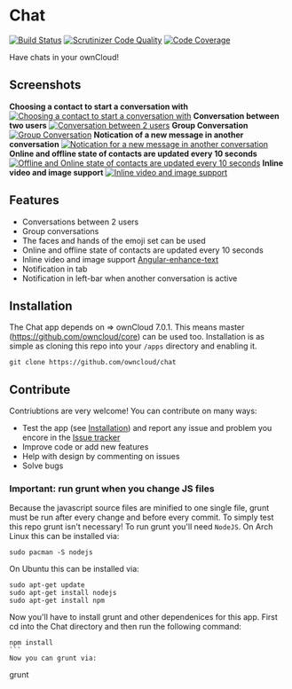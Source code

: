 Chat
====

[![Build Status](https://travis-ci.org/owncloud/chat.svg?branch=master)](https://travis-ci.org/owncloud/chat)
[![Scrutinizer Code Quality](https://scrutinizer-ci.com/g/owncloud/chat/badges/quality-score.png?b=master)](https://scrutinizer-ci.com/g/owncloud/chat/?branch=master)
[![Code Coverage](https://scrutinizer-ci.com/g/owncloud/chat/badges/coverage.png?b=master)](https://scrutinizer-ci.com/g/owncloud/chat/?branch=master)

Have chats in your ownCloud!

## Screenshots
**Choosing a contact to start a conversation with**
[![Choosing a contact to start a conversation with](https://gist.github.com/LEDfan/346d401f75fee2f02dff/raw/0bc794c964049b0dfc72b768426255755a6393f8/startup.png)](https://gist.github.com/LEDfan/346d401f75fee2f02dff/raw/0bc794c964049b0dfc72b768426255755a6393f8/startup.png)
**Conversation between two users**
[![Conversation between 2 users](https://gist.github.com/LEDfan/346d401f75fee2f02dff/raw/30f409a62c68ff0a9fc3a885b174ada651ae8a6b/1-1-conv.png)](https://gist.githubusercontent.com/LEDfan/346d401f75fee2f02dff/raw/30f409a62c68ff0a9fc3a885b174ada651ae8a6b/1-1-conv.png)
**Group Conversation**
[![Group Conversation](https://gist.github.com/LEDfan/346d401f75fee2f02dff/raw/76a2c5b26a22293abccf1eb3e038110eaf4ddc19/group-conv.png)](https://gist.github.com/LEDfan/346d401f75fee2f02dff/raw/76a2c5b26a22293abccf1eb3e038110eaf4ddc19/group-conv.png)
**Notication of a new message in another conversation**
[![Notication for a new message in another conversation](https://gist.github.com/LEDfan/346d401f75fee2f02dff/raw/3aa7943b766f6649b7364e37db6908eab5ba21ed/notification-bold.png)](https://gist.github.com/LEDfan/346d401f75fee2f02dff/raw/3aa7943b766f6649b7364e37db6908eab5ba21ed/notification-bold.png)
**Online and offline state of contacts are updated every 10 seconds**
[![Offline and Online state of contacts are updated every 10 seconds](https://gist.github.com/LEDfan/346d401f75fee2f02dff/raw/65ad49ac360606ab3abc5136a3122d7f4fef13ad/ofline-online.png)](https://gist.github.com/LEDfan/346d401f75fee2f02dff/raw/65ad49ac360606ab3abc5136a3122d7f4fef13ad/ofline-online.png)
**Inline video and image support**
[![Inline video and image support](https://gist.github.com/LEDfan/346d401f75fee2f02dff/raw/0ae5488e28d4eed29190eab16cb8dade50870226/video-image.png)](https://gist.github.com/LEDfan/346d401f75fee2f02dff/raw/0ae5488e28d4eed29190eab16cb8dade50870226/video-image.png)


## Features
 - Conversations between 2 users
 - Group conversations
 - The faces and hands of the emoji set can be used
 - Online and offline state of contacts are updated every 10 seconds
 - Inline video and image support [Angular-enhance-text](https://github.com/Raydiation/angular-enhance-text)
 - Notification in tab
 - Notification in left-bar when another conversation is active

## Installation
The Chat app depends on => ownCloud 7.0.1. This means master (https://github.com/owncloud/core) can be used too.
Installation is as simple as cloning this repo into your `/apps` directory and enabling it.
````
git clone https://github.com/owncloud/chat
````

## Contribute
Contriubtions are very welcome! You can contribute on many ways:
 - Test the app (see [Installation](https://github.com/owncloud/chat#installation)) and report any issue and problem you encore in the [Issue tracker](https://github.com/owncloud/chat/issues)
 - Improve code or add new features
 - Help with design by commenting on issues
 - Solve bugs

### Important: run grunt when you change JS files
Because the  javascript source files are minified to one single file, grunt must be run after every change and before every commit. To simply test this repo grunt isn't necessary!
To run grunt you'll need `NodeJS`. On Arch Linux this can be installed via:
````
sudo pacman -S nodejs
````
On Ubuntu this can be installed via:
````
sudo apt-get update
sudo apt-get install nodejs
sudo apt-get install npm
````
Now you'll have to install grunt and other dependenices for this app. First cd into the Chat directory and then run the following command:
````
npm install
```
Now you can grunt via:
````
grunt
````

